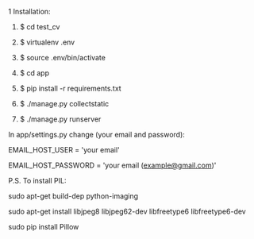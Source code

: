 1 Installation:

1) $ cd test_cv

2) $ virtualenv .env

3) $ source .env/bin/activate

4) $ cd app

5) $ pip install -r requirements.txt

6) $ ./manage.py collectstatic

7) $ ./manage.py runserver


In app/settings.py change (your email and password):


EMAIL_HOST_USER = 'your email'

EMAIL_HOST_PASSWORD = 'your email (example@gmail.com)'


P.S. To install PIL:

sudo apt-get build-dep python-imaging

sudo apt-get install libjpeg8 libjpeg62-dev libfreetype6 libfreetype6-dev

sudo pip install Pillow
